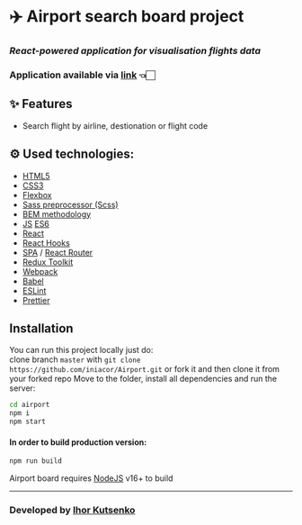 # ✈️ Airport search board project

### _React-powered application for visualisation flights data_

### Application available via [link](https://unrivaled-quokka-7e8f73.netlify.app) 👈🏻

## ✨ Features

- Search flight by airline, destionation or flight code

## ⚙️ Used technologies:

- [HTML5](https://en.wikipedia.org/wiki/HTML5)
- [CSS3](https://en.wikipedia.org/wiki/CSS)
- [Flexbox](https://en.wikipedia.org/wiki/CSS_Flexible_Box_Layout)
- [Sass preprocessor (Scss)](https://sass-lang.com/)
- [BEM methodology](https://en.bem.info/methodology/)
- [JS](https://en.wikipedia.org/wiki/JavaScript) [ES6](https://www.ecma-international.org/publications-and-standards/standards/ecma-262/)
- [React](https://reactjs.org/)
- [React Hooks](https://reactjs.org/docs/hooks-faq.html#gatsby-focus-wrapper)
- [SPA](https://en.wikipedia.org/wiki/Single-page_application) / [React Router](https://reactrouter.com/en/main)
- [Redux Toolkit](https://redux-toolkit.js.org/)
- [Webpack](https://webpack.js.org/)
- [Babel](https://babeljs.io/)
- [ESLint](https://eslint.org/)
- [Prettier](https://prettier.io/)

## Installation
You can run this project locally just do:  
clone branch  ```master``` with ```git clone https://github.com/iniacor/Airport.git``` or fork it and then clone it from your forked repo
Move to the folder, install all dependencies and run the server:

```sh
cd airport
npm i
npm start
```

#### In order to build production version:

```sh
npm run build
```

Airport board requires [NodeJS](https://nodejs.org/) v16+ to build

<hr/>


### Developed by [Ihor Kutsenko](https://github.com/iniacor/)

